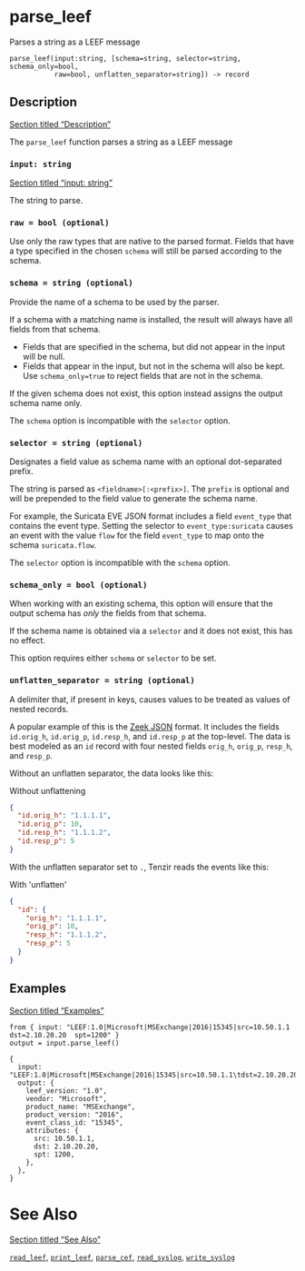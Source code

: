 # parse_leef

Parses a string as a LEEF message

```tql
parse_leef(input:string, [schema=string, selector=string, schema_only=bool,
           raw=bool, unflatten_separator=string]) -> record
```

## Description

[Section titled “Description”](#description)

The `parse_leef` function parses a string as a LEEF message

### `input: string`

[Section titled “input: string”](#input-string)

The string to parse.

### `raw = bool (optional)`

Use only the raw types that are native to the parsed format. Fields that have a type specified in the chosen `schema` will still be parsed according to the schema.

### `schema = string (optional)`

Provide the name of a schema to be used by the parser.

If a schema with a matching name is installed, the result will always have all fields from that schema.

* Fields that are specified in the schema, but did not appear in the input will be null.
* Fields that appear in the input, but not in the schema will also be kept. Use `schema_only=true` to reject fields that are not in the schema.

If the given schema does not exist, this option instead assigns the output schema name only.

The `schema` option is incompatible with the `selector` option.

### `selector = string (optional)`

Designates a field value as schema name with an optional dot-separated prefix.

The string is parsed as `<fieldname>[:<prefix>]`. The `prefix` is optional and will be prepended to the field value to generate the schema name.

For example, the Suricata EVE JSON format includes a field `event_type` that contains the event type. Setting the selector to `event_type:suricata` causes an event with the value `flow` for the field `event_type` to map onto the schema `suricata.flow`.

The `selector` option is incompatible with the `schema` option.

### `schema_only = bool (optional)`

When working with an existing schema, this option will ensure that the output schema has *only* the fields from that schema.

If the schema name is obtained via a `selector` and it does not exist, this has no effect.

This option requires either `schema` or `selector` to be set.

### `unflatten_separator = string (optional)`

A delimiter that, if present in keys, causes values to be treated as values of nested records.

A popular example of this is the [Zeek JSON](/reference/operators/read_zeek_json) format. It includes the fields `id.orig_h`, `id.orig_p`, `id.resp_h`, and `id.resp_p` at the top-level. The data is best modeled as an `id` record with four nested fields `orig_h`, `orig_p`, `resp_h`, and `resp_p`.

Without an unflatten separator, the data looks like this:

Without unflattening

```json
{
  "id.orig_h": "1.1.1.1",
  "id.orig_p": 10,
  "id.resp_h": "1.1.1.2",
  "id.resp_p": 5
}
```

With the unflatten separator set to `.`, Tenzir reads the events like this:

With 'unflatten'

```json
{
  "id": {
    "orig_h": "1.1.1.1",
    "orig_p": 10,
    "resp_h": "1.1.1.2",
    "resp_p": 5
  }
}
```

## Examples

[Section titled “Examples”](#examples)

```tql
from { input: "LEEF:1.0|Microsoft|MSExchange|2016|15345|src=10.50.1.1  dst=2.10.20.20  spt=1200" }
output = input.parse_leef()
```

```tql
{
  input: "LEEF:1.0|Microsoft|MSExchange|2016|15345|src=10.50.1.1\tdst=2.10.20.20\tspt=1200",
  output: {
    leef_version: "1.0",
    vendor: "Microsoft",
    product_name: "MSExchange",
    product_version: "2016",
    event_class_id: "15345",
    attributes: {
      src: 10.50.1.1,
      dst: 2.10.20.20,
      spt: 1200,
    },
  },
}
```

# See Also

[Section titled “See Also”](#see-also)

[`read_leef`](/reference/operators/read_leef), [`print_leef`](/reference/functions/print_leef), [`parse_cef`](/reference/functions/parse_cef), [`read_syslog`](/reference/operators/read_syslog), [`write_syslog`](/reference/operators/write_syslog)